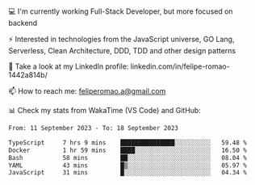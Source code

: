 💻 I'm currently working Full-Stack Developer, but more focused on backend

⚡ Interested in technologies from the JavaScript universe, GO Lang, Serverless, Clean Architecture, DDD, TDD and other design patterns

👥 Take a look at my LinkedIn profile: linkedin.com/in/felipe-romao-1442a814b/

📫 How to reach me: feliperomao.a@gmail.com

📊 Check my stats from WakaTime (VS Code) and GitHub:

<!--START_SECTION:waka-->

```txt
From: 11 September 2023 - To: 18 September 2023

TypeScript     7 hrs 9 mins    ███████████████░░░░░░░░░░   59.48 %
Docker         1 hr 59 mins    ████░░░░░░░░░░░░░░░░░░░░░   16.50 %
Bash           58 mins         ██░░░░░░░░░░░░░░░░░░░░░░░   08.04 %
YAML           43 mins         █▒░░░░░░░░░░░░░░░░░░░░░░░   05.97 %
JavaScript     31 mins         █░░░░░░░░░░░░░░░░░░░░░░░░   04.34 %
```

<!--END_SECTION:waka-->
